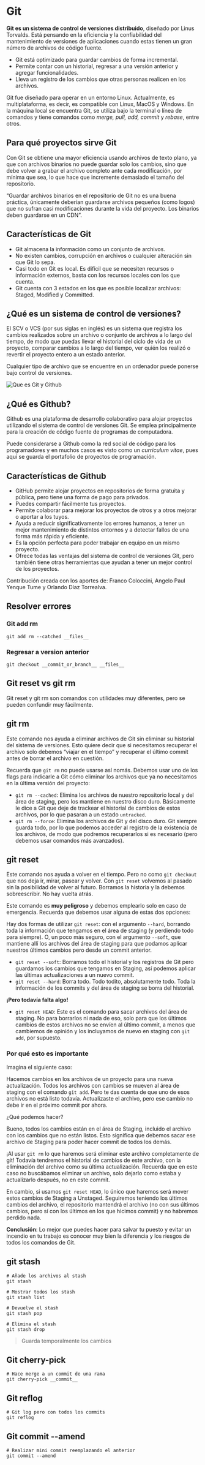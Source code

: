 # Git

**Git es un sistema de control de versiones distribuido**, diseñado por Linus Torvalds. Está pensando en la eficiencia y la confiabilidad del mantenimiento de versiones de aplicaciones cuando estas tienen un gran número de archivos de código fuente.

- Git está optimizado para guardar cambios de forma incremental.
- Permite contar con un historial, regresar a una versión anterior y agregar funcionalidades.
- Lleva un registro de los cambios que otras personas realicen en los archivos.

Git fue diseñado para operar en un entorno Linux. Actualmente, es multiplataforma, es decir, es compatible con Linux, MacOS y Windows. En la máquina local se encuentra Git, se utiliza bajo la terminal o línea de comandos y tiene comandos como _merge, pull, add, commit_ y _rebase_, entre otros.

## Para qué proyectos sirve Git

Con Git se obtiene una mayor eficiencia usando archivos de texto plano, ya que con archivos binarios no puede guardar solo los cambios, sino que debe volver a grabar el archivo completo ante cada modificación, por mínima que sea, lo que hace que incremente demasiado el tamaño del repositorio.

“Guardar archivos binarios en el repositorio de Git no es una buena práctica, únicamente deberían guardarse archivos pequeños (como logos) que no sufran casi modificaciones durante la vida del proyecto. Los binarios deben guardarse en un CDN”.

## Características de Git

- Git almacena la información como un conjunto de archivos.
- No existen cambios, corrupción en archivos o cualquier alteración sin que Git lo sepa.
- Casi todo en Git es local. Es difícil que se necesiten recursos o información externos, basta con los recursos locales con los que cuenta.
- Git cuenta con 3 estados en los que es posible localizar archivos: Staged, Modified y Committed.

## ¿Qué es un sistema de control de versiones?

El SCV o VCS (por sus siglas en inglés) es un sistema que registra los cambios realizados sobre un archivo o conjunto de archivos a lo largo del tiempo, de modo que puedas llevar el historial del ciclo de vida de un proyecto, comparar cambios a lo largo del tiempo, ver quién los realizó o revertir el proyecto entero a un estado anterior.

Cualquier tipo de archivo que se encuentre en un ordenador puede ponerse bajo control de versiones.  

![Que es Git y Github](https://static.platzi.com/media/user_upload/Que_es_Git-8f5b6780-47b4-4ff7-9a8a-6fdec5a0f1af.jpg)

## ¿Qué es Github?

Github es una plataforma de desarrollo colaborativo para alojar proyectos utilizando el sistema de control de versiones Git. Se emplea principalmente para la creación de código fuente de programas de computadora.

Puede considerarse a Github como la red social de código para los programadores y en muchos casos es visto como un _curriculum vitae_, pues aquí se guarda el portafolio de proyectos de programación.

## Características de Github

- GitHub permite alojar proyectos en repositorios de forma gratuita y pública, pero tiene una forma de pago para privados.
- Puedes compartir fácilmente tus proyectos.
- Permite colaborar para mejorar los proyectos de otros y a otros mejorar o aportar a los tuyos.
- Ayuda a reducir significativamente los errores humanos, a tener un mejor mantenimiento de distintos entornos y a detectar fallos de una forma más rápida y eficiente.
- Es la opción perfecta para poder trabajar en equipo en un mismo proyecto.
- Ofrece todas las ventajas del sistema de control de versiones Git, pero también tiene otras herramientas que ayudan a tener un mejor control de los proyectos.

Contribución creada con los aportes de: Franco Coloccini, Angelo Paul Yenque Tume y Orlando Díaz Torrealva.

## Resolver errores

### Git add rm

~~~git
git add rm --catched __files__
~~~

### Regresar a version anterior

~~~git
git checkout __commit_or_branch__ __files__
~~~

## Git reset vs git rm

Git reset y git rm son comandos con utilidades muy diferentes, pero se pueden confundir muy fácilmente.

## git rm

Este comando nos ayuda a eliminar archivos de Git sin eliminar su historial del sistema de versiones. Esto quiere decir que si necesitamos recuperar el archivo solo debemos “viajar en el tiempo” y recuperar el último commit antes de borrar el archivo en cuestión.

Recuerda que `git rm` no puede usarse así nomás. Debemos usar uno de los flags para indicarle a Git cómo eliminar los archivos que ya no necesitamos en la última versión del proyecto:

- `git rm --cached`: Elimina los archivos de nuestro repositorio local y del área de staging, pero los mantiene en nuestro disco duro. Básicamente le dice a Git que deje de trackear el historial de cambios de estos archivos, por lo que pasaran a un estado `untracked`.
- `git rm --force`: Elimina los archivos de Git y del disco duro. Git siempre guarda todo, por lo que podemos acceder al registro de la existencia de los archivos, de modo que podremos recuperarlos si es necesario (pero debemos usar comandos más avanzados).

## git reset

Este comando nos ayuda a volver en el tiempo. Pero no como `git checkout` que nos deja ir, mirar, pasear y volver. Con `git reset` volvemos al pasado sin la posibilidad de volver al futuro. Borramos la historia y la debemos sobreescribir. No hay vuelta atrás.

Este comando es **muy peligroso** y debemos emplearlo solo en caso de emergencia. Recuerda que debemos usar alguna de estas dos opciones:

Hay dos formas de utilizar `git reset`: con el argumento `--hard`, borrando toda la información que tengamos en el área de staging (y perdiendo todo para siempre). O, un poco más seguro, con el argumento `--soft`, que mantiene allí los archivos del área de staging para que podamos aplicar nuestros últimos cambios pero desde un commit anterior.

- `git reset --soft`: Borramos todo el historial y los registros de Git pero guardamos los cambios que tengamos en Staging, así podemos aplicar las últimas actualizaciones a un nuevo commit.
- `git reset --hard`: Borra todo. Todo todito, absolutamente todo. Toda la información de los commits y del área de staging se borra del historial.

**¡Pero todavía falta algo!**

- `git reset HEAD`: Este es el comando para sacar archivos del área de staging. No para borrarlos ni nada de eso, solo para que los últimos cambios de estos archivos no se envíen al último commit, a menos que cambiemos de opinión y los incluyamos de nuevo en staging con `git add`, por supuesto.

### Por qué esto es importante

Imagina el siguiente caso:

Hacemos cambios en los archivos de un proyecto para una nueva actualización. Todos los archivos con cambios se mueven al área de staging con el comando `git add`. Pero te das cuenta de que uno de esos archivos no está listo todavía. Actualizaste el archivo, pero ese cambio no debe ir en el próximo commit por ahora.

¿Qué podemos hacer?

Bueno, todos los cambios están en el área de Staging, incluido el archivo con los cambios que no están listos. Esto significa que debemos sacar ese archivo de Staging para poder hacer commit de todos los demás.

¡Al usar `git rm` lo que haremos será eliminar este archivo completamente de git! Todavía tendremos el historial de cambios de este archivo, con la eliminación del archivo como su última actualización. Recuerda que en este caso no buscábamos eliminar un archivo, solo dejarlo como estaba y actualizarlo después, no en este commit.

En cambio, si usamos `git reset HEAD`, lo único que haremos será mover estos cambios de Staging a Unstaged. Seguiremos teniendo los últimos cambios del archivo, el repositorio mantendrá el archivo (no con sus últimos cambios, pero sí con los últimos en los que hicimos commit) y no habremos perdido nada.

**Conclusión**: Lo mejor que puedes hacer para salvar tu puesto y evitar un incendio en tu trabajo es conocer muy bien la diferencia y los riesgos de todos los comandos de Git.

## git stash

~~~git
# Añade los archivos al stash
git stash

# Mostrar todos los stash
git stash list

# Devuelve el stash
git stash pop

# Elimina el stash
git stash drop
~~~

> Guarda temporalmente los cambios

## Git cherry-pick

~~~git
# Hace merge a un commit de una rama
git cherry-pick __commit__
~~~

## Git reflog

~~~git
# Git log pero con todos los commits
git reflog
~~~

## Git commit --amend

~~~git
# Realizar mini commit reemplazando el anterior
git commit --amend
~~~
